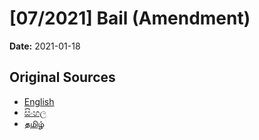# [07/2021] Bail (Amendment)

**Date:** 2021-01-18

## Original Sources

- [English](https://documents.gov.lk/view/acts/2021/1/07-2021_E.pdf)
- [සිංහල](https://documents.gov.lk/view/acts/2021/1/07-2021_S.pdf)
- [தமிழ்](https://documents.gov.lk/view/acts/2021/1/07-2021_T.pdf)
